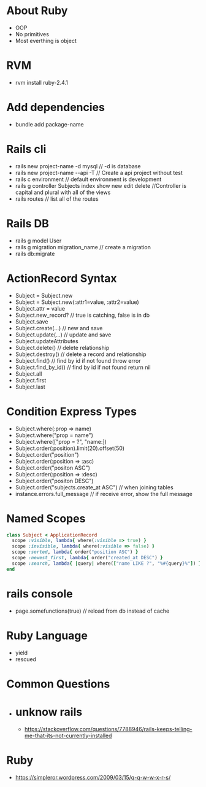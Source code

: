 # About Ruby
- OOP
- No primitives
- Most everthing is object

# RVM
- rvm install ruby-2.4.1

# Add dependencies
- bundle add package-name

# Rails cli
- rails new project-name -d mysql                         // -d is database
- rails new project-name --api -T                         // Create a api project without test
- rails c environment                                     // default environment is development
- rails g controller Subjects index show new edit delete  //Controller is capital and plural with all of the views
- rails routes     // list all of the routes


# Rails DB
- rails g model User
- rails g migration migration_name    // create a migration
- rails db:migrate

# ActionRecord Syntax
- Subject = Subject.new
- Subject = Subject.new(:attr1=value, :attr2=value)
- Subject.attr = value
- Subject.new_record?       // true is catching, false is in db
- Subject.save
- Subject.create(...)       // new and save
- Subject.update(...)       // update and save
- Subject.updateAttributes 
- Subject.delete()          // delete relationship
- Subject.destroy()         // delete a record and relationship
- Subject.find()            // find by id if not found throw error
- Subject.find_by_id()      // find by id if not found return nil
- Subject.all
- Subject.first
- Subject.last

# Condition Express Types
- Subject.where(:prop => name)
- Subject.where("prop = name")
- Subject.where(["prop = ?", "name:])
- Subject.order(:position).limit(20).offset(50)
- Subject.order("position")
- Subject.order(:position => :asc)
- Subject.order("positon ASC")
- Subject.order(:position => :desc)
- Subject.order("positon DESC")
- Subject.order("subjects.create_at ASC")  // when joining tables
- instance.errors.full_message   // if receive error, show the full message

# Named Scopes
```ruby
class Subject < ApplicationRecord
  scope :visible, lambda{ where(:visible => true) }
  scope :invisible, lambda{ where(:visible => false) }
  scope :sorted, lambda{ order("position ASC") }
  scope :newest_first, lambda{ order("created_at DESC") }
  scope :search, lambda{ |query| where(["name LIKE ?", "%#{query}%"]) }
end
```

# rails console
- page.somefunctions(true)     // reload from db instead of cache


# Ruby Language
- yield
- rescued


# Common Questions
- # unknow rails
  - https://stackoverflow.com/questions/7788946/rails-keeps-telling-me-that-its-not-currently-installed

# Ruby 
- https://simpleror.wordpress.com/2009/03/15/q-q-w-w-x-r-s/